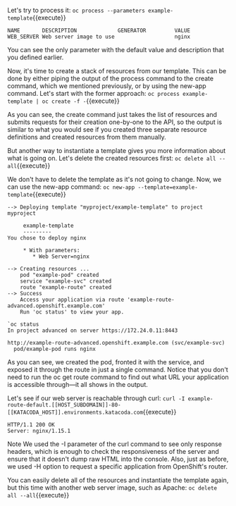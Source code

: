 

Let's try to process it:
`oc process --parameters example-template`{{execute}}

```
NAME       DESCRIPTION             GENERATOR         VALUE
WEB_SERVER Web server image to use                   nginx
```

You can see the only parameter with the default value and description that you defined earlier.

Now, it's time to create a stack of resources from our template. This can be done by either piping the output of the process command to the create command, which we mentioned previously, or by using the new-app command. Let's start with the former approach:
`oc process example-template | oc create -f -`{{execute}}


As you can see, the create command just takes the list of resources and submits requests for their creation one-by-one to the API, so the output is similar to what you would see if you created three separate resource definitions and created resources from them manually.

But another way to instantiate a template gives you more information about what is going on. Let's delete the created resources first:
`oc delete all --all`{{execute}}


We don't have to delete the template as it's not going to change. Now, we can use the new-app command:
`oc new-app --template=example-template`{{execute}}

```
--> Deploying template "myproject/example-template" to project myproject

     example-template
     ---------
You chose to deploy nginx

     * With parameters:
        * Web Server=nginx

--> Creating resources ...
    pod "example-pod" created
    service "example-svc" created
    route "example-route" created
--> Success
    Access your application via route 'example-route-advanced.openshift.example.com' 
    Run 'oc status' to view your app.

`oc status
In project advanced on server https://172.24.0.11:8443

http://example-route-advanced.openshift.example.com (svc/example-svc)
  pod/example-pod runs nginx
```

As you can see, we created the pod, fronted it with the service, and exposed it through the route in just a single command. Notice that you don't need to run the oc get route  command to find out what URL your application is accessible through—it all shows in the output.

Let's see if our web server is reachable through curl:
`curl -I example-route-default.[[HOST_SUBDOMAIN]]-80-[[KATACODA_HOST]].environments.katacoda.com`{{execute}}

```
HTTP/1.1 200 OK
Server: nginx/1.15.1
```

Note
We used the -I parameter of the curl command to see only response headers, which is enough to check the responsiveness of the server and ensure that it doesn't dump raw HTML into the console. Also, just as before, we used -H option to request a specific application from OpenShift's router.

You can easily delete all of the resources and instantiate the template again, but this time with another web server image, such as Apache:
`oc delete all --all`{{execute}}